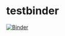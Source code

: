 # testbinder


[![Binder](https://mybinder.org/badge_logo.svg)](https://mybinder.org/v2/gh/mhochsteger/testbinder/HEAD?labpath=first.ipynb)


